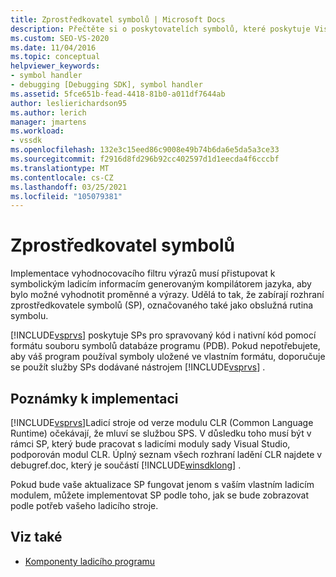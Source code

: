 ```yaml
---
title: Zprostředkovatel symbolů | Microsoft Docs
description: Přečtěte si o poskytovatelích symbolů, které poskytuje Visual Studio, aby umožnili vyhodnocení výrazu pro vyhodnocení proměnných a výrazů.
ms.custom: SEO-VS-2020
ms.date: 11/04/2016
ms.topic: conceptual
helpviewer_keywords:
- symbol handler
- debugging [Debugging SDK], symbol handler
ms.assetid: 5fce651b-fead-4418-81b0-a011df7644ab
author: leslierichardson95
ms.author: lerich
manager: jmartens
ms.workload:
- vssdk
ms.openlocfilehash: 132e3c15eed86c9008e49b74b6da6e5da5a3ce33
ms.sourcegitcommit: f2916d8fd296b92cc402597d1d1eecda4f6cccbf
ms.translationtype: MT
ms.contentlocale: cs-CZ
ms.lasthandoff: 03/25/2021
ms.locfileid: "105079381"
---
```

# <a name="symbol-provider"></a>Zprostředkovatel symbolů
Implementace vyhodnocovacího filtru výrazů musí přistupovat k symbolickým ladicím informacím generovaným kompilátorem jazyka, aby bylo možné vyhodnotit proměnné a výrazy. Udělá to tak, že zabírají rozhraní zprostředkovatele symbolů (SP), označovaného také jako obslužná rutina symbolu.

 [!INCLUDE[vsprvs](../../code-quality/includes/vsprvs_md.md)] poskytuje SPs pro spravovaný kód i nativní kód pomocí formátu souboru symbolů databáze programu (PDB). Pokud nepotřebujete, aby váš program používal symboly uložené ve vlastním formátu, doporučuje se použít služby SPs dodávané nástrojem [!INCLUDE[vsprvs](../../code-quality/includes/vsprvs_md.md)] .

## <a name="implementation-notes"></a>Poznámky k implementaci
 [!INCLUDE[vsprvs](../../code-quality/includes/vsprvs_md.md)]Ladicí stroje od verze modulu CLR (Common Language Runtime) očekávají, že mluví se službou SPS. V důsledku toho musí být v rámci SP, který bude pracovat s ladicími moduly sady Visual Studio, podporován modul CLR. Úplný seznam všech rozhraní ladění CLR najdete v debugref.doc, který je součástí [!INCLUDE[winsdklong](../../deployment/includes/winsdklong_md.md)] .

 Pokud bude vaše aktualizace SP fungovat jenom s vaším vlastním ladicím modulem, můžete implementovat SP podle toho, jak se bude zobrazovat podle potřeb vašeho ladicího stroje.

## <a name="see-also"></a>Viz také
- [Komponenty ladicího programu](../../extensibility/debugger/debugger-components.md)

